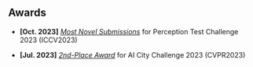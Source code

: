 ## Awards

- **[Oct. 2023]** <a href="https://ptchallenge-workshop.github.io/challenge2023.html" target="_blank">*Most Novel Submissions*</a> for Perception Test Challenge 2023 (ICCV2023)

- **[Jul. 2023]** <a href="https://www.aicitychallenge.org/2023-challenge-winners/" target="_blank">*2nd-Place Award*</a> for AI City Challenge 2023 (CVPR2023)
